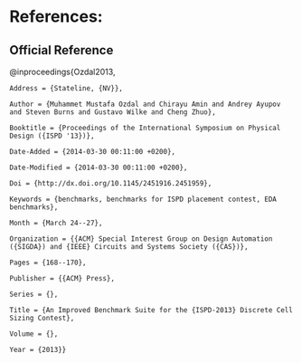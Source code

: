 # References:

## Official Reference

@inproceedings{Ozdal2013,

	Address = {Stateline, {NV}},

	Author = {Muhammet Mustafa Ozdal and Chirayu Amin and Andrey Ayupov and Steven Burns and Gustavo Wilke and Cheng Zhuo},

	Booktitle = {Proceedings of the International Symposium on Physical Design ({ISPD '13})},

	Date-Added = {2014-03-30 00:11:00 +0200},

	Date-Modified = {2014-03-30 00:11:00 +0200},

	Doi = {http://dx.doi.org/10.1145/2451916.2451959},

	Keywords = {benchmarks, benchmarks for ISPD placement contest, EDA benchmarks},

	Month = {March 24--27},

	Organization = {{ACM} Special Interest Group on Design Automation ({SIGDA}) and {IEEE} Circuits and Systems Society ({CAS})},

	Pages = {168--170},

	Publisher = {{ACM} Press},

	Series = {},

	Title = {An Improved Benchmark Suite for the {ISPD-2013} Discrete Cell Sizing Contest},

	Volume = {},

	Year = {2013}}
























